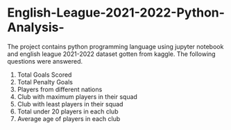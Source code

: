 # English-League-2021-2022-Python-Analysis-
The project contains python programming language using jupyter notebook and english league 2021-2022 dataset gotten from kaggle. The following questions were answered.
1. Total Goals Scored
2. Total Penalty  Goals
3. Players from different nations
4. Club with maximum players in their squad
5. Club with least players in their squad
6. Total under 20 players in each club
7. Average age of players in each club
